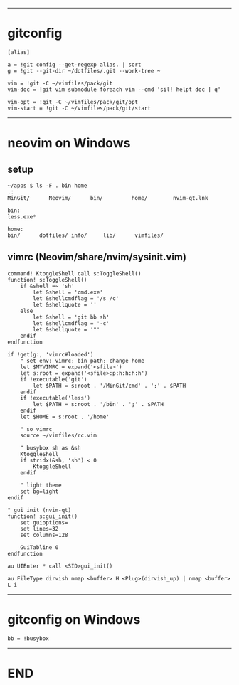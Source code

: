 ------------------------------------------------------------------------------

# gitconfig

```gitconfig
[alias]

a = !git config --get-regexp alias. | sort
g = !git --git-dir ~/dotfiles/.git --work-tree ~

vim = !git -C ~/vimfiles/pack/git
vim-doc = !git vim submodule foreach vim --cmd 'sil! helpt doc | q'

vim-opt = !git -C ~/vimfiles/pack/git/opt
vim-start = !git -C ~/vimfiles/pack/git/start
```

------------------------------------------------------------------------------

# neovim on Windows

## setup

```console
~/apps $ ls -F . bin home
.:
MinGit/      Neovim/      bin/         home/        nvim-qt.lnk

bin:
less.exe*

home:
bin/      dotfiles/ info/     lib/      vimfiles/
```

## vimrc (Neovim/share/nvim/sysinit.vim)

```vim
command! KtoggleShell call s:ToggleShell()
function! s:ToggleShell()
    if &shell =~ 'sh'
        let &shell = 'cmd.exe'
        let &shellcmdflag = '/s /c'
        let &shellquote = ''
    else
        let &shell = 'git bb sh'
        let &shellcmdflag = '-c'
        let &shellquote = '"'
    endif
endfunction

if !get(g:, 'vimrc#loaded')
    " set env: vimrc; bin path; change home
    let $MYVIMRC = expand('<sfile>')
    let s:root = expand('<sfile>:p:h:h:h:h')
    if !executable('git')
        let $PATH = s:root . '/MinGit/cmd' . ';' . $PATH
    endif
    if !executable('less')
        let $PATH = s:root . '/bin' . ';' . $PATH
    endif
    let $HOME = s:root . '/home'

    " so vimrc
    source ~/vimfiles/rc.vim

    " busybox sh as &sh
    KtoggleShell
    if stridx(&sh, 'sh') < 0
        KtoggleShell
    endif

    " light theme
    set bg=light
endif

" gui init (nvim-qt)
function! s:gui_init()
    set guioptions=
    set lines=32
    set columns=128

    GuiTabline 0
endfunction

au UIEnter * call <SID>gui_init()

au FileType dirvish nmap <buffer> H <Plug>(dirvish_up) | nmap <buffer> L i
```

------------------------------------------------------------------------------

# gitconfig on Windows

```gitconfig
bb = !busybox
```

------------------------------------------------------------------------------

# END
